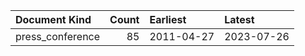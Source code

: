 | Document Kind    |   Count | Earliest   | Latest     |
|:-----------------|--------:|:-----------|:-----------|
| press_conference |      85 | 2011-04-27 | 2023-07-26 |